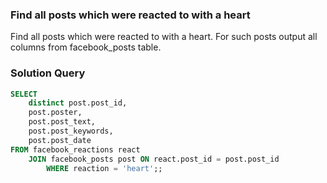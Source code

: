 ### Find all posts which were reacted to with a heart



Find all posts which were reacted to with a heart. For such posts output all columns from facebook_posts table.


### Solution Query




```sql
SELECT  
    distinct post.post_id, 
    post.poster, 
    post.post_text, 
    post.post_keywords, 
    post.post_date 
FROM facebook_reactions react 
    JOIN facebook_posts post ON react.post_id = post.post_id 
        WHERE reaction = 'heart';;
```

